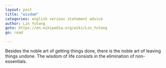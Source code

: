 ```yaml
---
layout: post
title: "wisdom"
categories: english serious statement advice
author: Lin Yutang
goto: https://en.wikipedia.org/wiki/Lin_Yutang
go: read

---
```

Besides the noble art of getting things done, there is the noble art of leaving things undone. The wisdom of life consists in the elimination of non-essentials.
